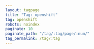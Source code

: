 ```yaml
---
layout: tagpage
title: "Tag: openshift"
tag: openshift
robots: noindex
paginate: 10
paginate_path: "/tag/:tag/page/:num/"
tag_permalink: /tag/:tag
---
```

